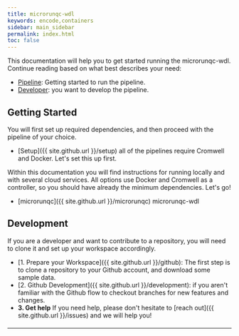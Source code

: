 ```yaml
---
title: microrunqc-wdl
keywords: encode,containers
sidebar: main_sidebar
permalink: index.html
toc: false
---
```


This documentation will help you to get started running the microrunqc-wdl. Continue reading based on what best describes your need:

 - [Pipeline](#getting-started): Getting started to run the pipeline.
 - [Developer](#development): you want to develop the pipeline.

## Getting Started
You will first set up required dependencies, and then proceed with the pipeline of your choice.

 - [Setup]({{ site.github.url }}/setup) all of the pipelines require Cromwell and Docker. Let's set this up first.

Within this documentation you will find instructions for running locally and with several cloud services. All options use Docker and Cromwell as a controller, so you should have already the minimum dependencies. Let's go!

 - [microrunqc]({{ site.github.url }}/microrunqc) microrunqc-wdl

## Development

If you are a developer and want to contribute to a repository, you will need to clone it and set up your workspace accordingly.

 - [1. Prepare your Workspace]({{ site.github.url }}/github): The first step is to clone a repository to your Github account, and download some sample data.
 - [2. Github Development]({{ site.github.url }}/development): if you aren't familiar with the Github flow to checkout branches for new features and changes.
 - **3. Get help** If you need help, please don't hesitate to [reach out]({{ site.github.url }}/issues) and we will help you!

<hr style="margin-top:20px">
